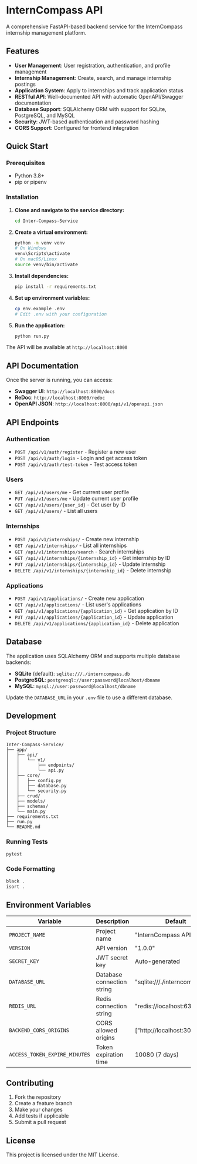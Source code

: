 # InternCompass API

A comprehensive FastAPI-based backend service for the InternCompass internship management platform.

## Features

- **User Management**: User registration, authentication, and profile management
- **Internship Management**: Create, search, and manage internship postings
- **Application System**: Apply to internships and track application status
- **RESTful API**: Well-documented API with automatic OpenAPI/Swagger documentation
- **Database Support**: SQLAlchemy ORM with support for SQLite, PostgreSQL, and MySQL
- **Security**: JWT-based authentication and password hashing
- **CORS Support**: Configured for frontend integration

## Quick Start

### Prerequisites

- Python 3.8+
- pip or pipenv

### Installation

1. **Clone and navigate to the service directory:**
   ```bash
   cd Inter-Compass-Service
   ```

2. **Create a virtual environment:**
   ```bash
   python -m venv venv
   # On Windows
   venv\Scripts\activate
   # On macOS/Linux
   source venv/bin/activate
   ```

3. **Install dependencies:**
   ```bash
   pip install -r requirements.txt
   ```

4. **Set up environment variables:**
   ```bash
   cp env.example .env
   # Edit .env with your configuration
   ```

5. **Run the application:**
   ```bash
   python run.py
   ```

The API will be available at `http://localhost:8000`

## API Documentation

Once the server is running, you can access:

- **Swagger UI**: `http://localhost:8000/docs`
- **ReDoc**: `http://localhost:8000/redoc`
- **OpenAPI JSON**: `http://localhost:8000/api/v1/openapi.json`

## API Endpoints

### Authentication
- `POST /api/v1/auth/register` - Register a new user
- `POST /api/v1/auth/login` - Login and get access token
- `POST /api/v1/auth/test-token` - Test access token

### Users
- `GET /api/v1/users/me` - Get current user profile
- `PUT /api/v1/users/me` - Update current user profile
- `GET /api/v1/users/{user_id}` - Get user by ID
- `GET /api/v1/users/` - List all users

### Internships
- `POST /api/v1/internships/` - Create new internship
- `GET /api/v1/internships/` - List all internships
- `GET /api/v1/internships/search` - Search internships
- `GET /api/v1/internships/{internship_id}` - Get internship by ID
- `PUT /api/v1/internships/{internship_id}` - Update internship
- `DELETE /api/v1/internships/{internship_id}` - Delete internship

### Applications
- `POST /api/v1/applications/` - Create new application
- `GET /api/v1/applications/` - List user's applications
- `GET /api/v1/applications/{application_id}` - Get application by ID
- `PUT /api/v1/applications/{application_id}` - Update application
- `DELETE /api/v1/applications/{application_id}` - Delete application

## Database

The application uses SQLAlchemy ORM and supports multiple database backends:

- **SQLite** (default): `sqlite:///./interncompass.db`
- **PostgreSQL**: `postgresql://user:password@localhost/dbname`
- **MySQL**: `mysql://user:password@localhost/dbname`

Update the `DATABASE_URL` in your `.env` file to use a different database.

## Development

### Project Structure

```
Inter-Compass-Service/
├── app/
│   ├── api/
│   │   └── v1/
│   │       ├── endpoints/
│   │       └── api.py
│   ├── core/
│   │   ├── config.py
│   │   ├── database.py
│   │   └── security.py
│   ├── crud/
│   ├── models/
│   ├── schemas/
│   └── main.py
├── requirements.txt
├── run.py
└── README.md
```

### Running Tests

```bash
pytest
```

### Code Formatting

```bash
black .
isort .
```

## Environment Variables

| Variable | Description | Default |
|----------|-------------|---------|
| `PROJECT_NAME` | Project name | "InternCompass API" |
| `VERSION` | API version | "1.0.0" |
| `SECRET_KEY` | JWT secret key | Auto-generated |
| `DATABASE_URL` | Database connection string | "sqlite:///./interncompass.db" |
| `REDIS_URL` | Redis connection string | "redis://localhost:6379" |
| `BACKEND_CORS_ORIGINS` | CORS allowed origins | ["http://localhost:3000", ...] |
| `ACCESS_TOKEN_EXPIRE_MINUTES` | Token expiration time | 10080 (7 days) |

## Contributing

1. Fork the repository
2. Create a feature branch
3. Make your changes
4. Add tests if applicable
5. Submit a pull request

## License

This project is licensed under the MIT License.
